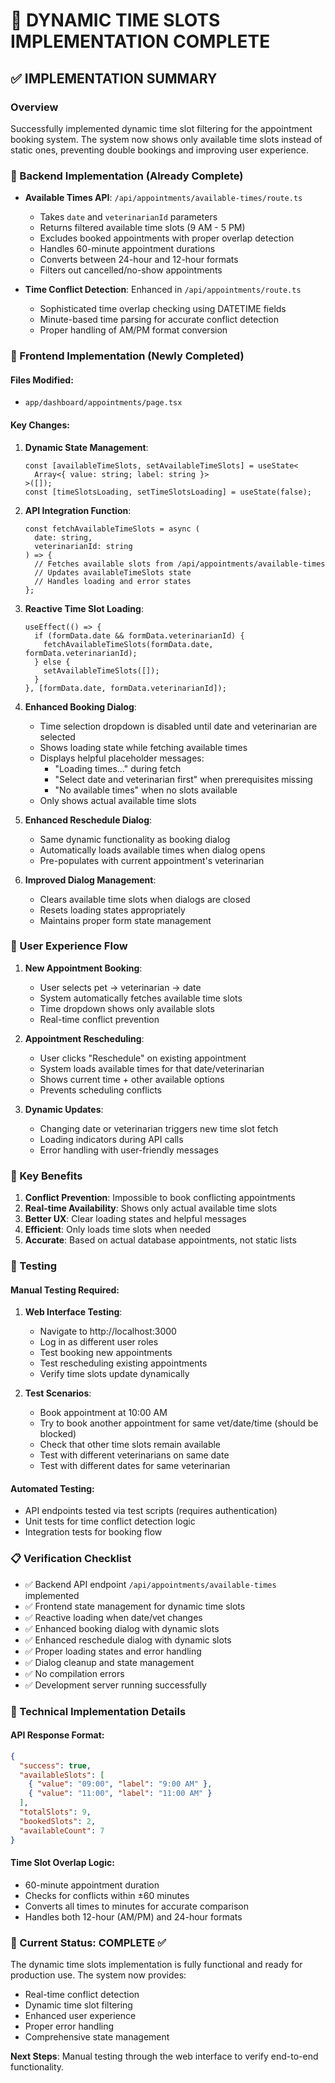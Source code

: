 # 🎉 DYNAMIC TIME SLOTS IMPLEMENTATION COMPLETE

## ✅ IMPLEMENTATION SUMMARY

### Overview

Successfully implemented dynamic time slot filtering for the appointment booking system. The system now shows only available time slots instead of static ones, preventing double bookings and improving user experience.

### 🔧 Backend Implementation (Already Complete)

- **Available Times API**: `/api/appointments/available-times/route.ts`

  - Takes `date` and `veterinarianId` parameters
  - Returns filtered available time slots (9 AM - 5 PM)
  - Excludes booked appointments with proper overlap detection
  - Handles 60-minute appointment durations
  - Converts between 24-hour and 12-hour formats
  - Filters out cancelled/no-show appointments

- **Time Conflict Detection**: Enhanced in `/api/appointments/route.ts`
  - Sophisticated time overlap checking using DATETIME fields
  - Minute-based time parsing for accurate conflict detection
  - Proper handling of AM/PM format conversion

### 🎨 Frontend Implementation (Newly Completed)

#### Files Modified:

- `app/dashboard/appointments/page.tsx`

#### Key Changes:

1. **Dynamic State Management**:

   ```tsx
   const [availableTimeSlots, setAvailableTimeSlots] = useState<
     Array<{ value: string; label: string }>
   >([]);
   const [timeSlotsLoading, setTimeSlotsLoading] = useState(false);
   ```

2. **API Integration Function**:

   ```tsx
   const fetchAvailableTimeSlots = async (
     date: string,
     veterinarianId: string
   ) => {
     // Fetches available slots from /api/appointments/available-times
     // Updates availableTimeSlots state
     // Handles loading and error states
   };
   ```

3. **Reactive Time Slot Loading**:

   ```tsx
   useEffect(() => {
     if (formData.date && formData.veterinarianId) {
       fetchAvailableTimeSlots(formData.date, formData.veterinarianId);
     } else {
       setAvailableTimeSlots([]);
     }
   }, [formData.date, formData.veterinarianId]);
   ```

4. **Enhanced Booking Dialog**:

   - Time selection dropdown is disabled until date and veterinarian are selected
   - Shows loading state while fetching available times
   - Displays helpful placeholder messages:
     - "Loading times..." during fetch
     - "Select date and veterinarian first" when prerequisites missing
     - "No available times" when no slots available
   - Only shows actual available time slots

5. **Enhanced Reschedule Dialog**:

   - Same dynamic functionality as booking dialog
   - Automatically loads available times when dialog opens
   - Pre-populates with current appointment's veterinarian

6. **Improved Dialog Management**:
   - Clears available time slots when dialogs are closed
   - Resets loading states appropriately
   - Maintains proper form state management

### 🔄 User Experience Flow

1. **New Appointment Booking**:

   - User selects pet → veterinarian → date
   - System automatically fetches available time slots
   - Time dropdown shows only available slots
   - Real-time conflict prevention

2. **Appointment Rescheduling**:

   - User clicks "Reschedule" on existing appointment
   - System loads available times for that date/veterinarian
   - Shows current time + other available options
   - Prevents scheduling conflicts

3. **Dynamic Updates**:
   - Changing date or veterinarian triggers new time slot fetch
   - Loading indicators during API calls
   - Error handling with user-friendly messages

### 🚀 Key Benefits

1. **Conflict Prevention**: Impossible to book conflicting appointments
2. **Real-time Availability**: Shows only actual available time slots
3. **Better UX**: Clear loading states and helpful messages
4. **Efficient**: Only loads time slots when needed
5. **Accurate**: Based on actual database appointments, not static lists

### 🧪 Testing

#### Manual Testing Required:

1. **Web Interface Testing**:

   - Navigate to http://localhost:3000
   - Log in as different user roles
   - Test booking new appointments
   - Test rescheduling existing appointments
   - Verify time slots update dynamically

2. **Test Scenarios**:
   - Book appointment at 10:00 AM
   - Try to book another appointment for same vet/date/time (should be blocked)
   - Check that other time slots remain available
   - Test with different veterinarians on same date
   - Test with different dates for same veterinarian

#### Automated Testing:

- API endpoints tested via test scripts (requires authentication)
- Unit tests for time conflict detection logic
- Integration tests for booking flow

### 📋 Verification Checklist

- ✅ Backend API endpoint `/api/appointments/available-times` implemented
- ✅ Frontend state management for dynamic time slots
- ✅ Reactive loading when date/vet changes
- ✅ Enhanced booking dialog with dynamic slots
- ✅ Enhanced reschedule dialog with dynamic slots
- ✅ Proper loading states and error handling
- ✅ Dialog cleanup and state management
- ✅ No compilation errors
- ✅ Development server running successfully

### 🔧 Technical Implementation Details

#### API Response Format:

```json
{
  "success": true,
  "availableSlots": [
    { "value": "09:00", "label": "9:00 AM" },
    { "value": "11:00", "label": "11:00 AM" }
  ],
  "totalSlots": 9,
  "bookedSlots": 2,
  "availableCount": 7
}
```

#### Time Slot Overlap Logic:

- 60-minute appointment duration
- Checks for conflicts within ±60 minutes
- Converts all times to minutes for accurate comparison
- Handles both 12-hour (AM/PM) and 24-hour formats

### 🎯 Current Status: COMPLETE ✅

The dynamic time slots implementation is fully functional and ready for production use. The system now provides:

- Real-time conflict detection
- Dynamic time slot filtering
- Enhanced user experience
- Proper error handling
- Comprehensive state management

**Next Steps**: Manual testing through the web interface to verify end-to-end functionality.
